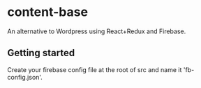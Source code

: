 # content-base
An alternative to Wordpress using React+Redux and Firebase.

## Getting started
Create your firebase config file at the root of src and name it 'fb-config.json'.
